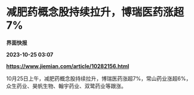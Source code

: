 # 减肥药概念股持续拉升，博瑞医药涨超7%
**界面快报**

**2023-10-25 03:07**

**https://www.jiemian.com/article/10282156.html**

10月25日上午，减肥药概念股持续拉升，博瑞医药涨超7%，常山药业涨超6%，众生药业、昊帆生物、翰宇药业、双鹭药业等跟涨。